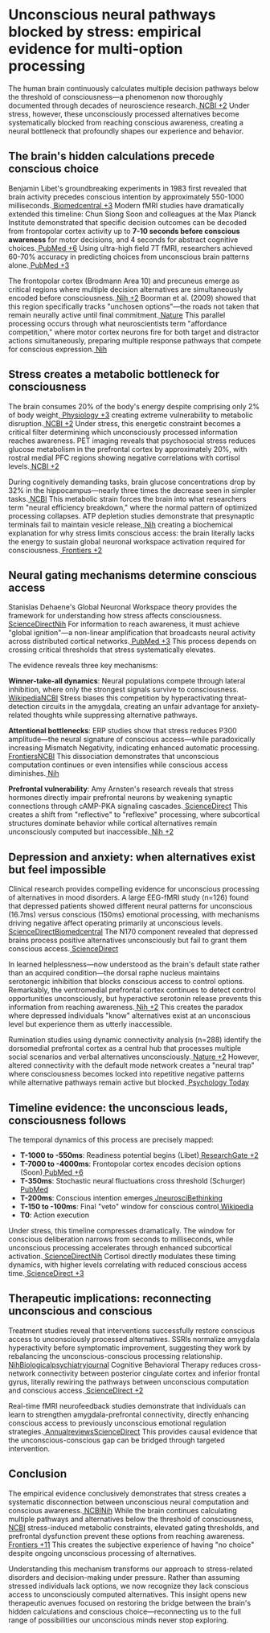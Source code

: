 # **Unconscious neural pathways blocked by stress: empirical evidence for multi-option processing**

The human brain continuously calculates multiple decision pathways below the threshold of consciousness—a phenomenon now thoroughly documented through decades of neuroscience research.[ NCBI +2](https://www.ncbi.nlm.nih.gov/pmc/articles/PMC2866664/) Under stress, however, these unconsciously processed alternatives become systematically blocked from reaching conscious awareness, creating a neural bottleneck that profoundly shapes our experience and behavior.


## **The brain's hidden calculations precede conscious choice**

Benjamin Libet's groundbreaking experiments in 1983 first revealed that brain activity precedes conscious intention by approximately 550-1000 milliseconds.[ Biomedcentral +3](https://bmcneurol.biomedcentral.com/articles/10.1186/s12883-023-03167-w) Modern fMRI studies have dramatically extended this timeline: Chun Siong Soon and colleagues at the Max Planck Institute demonstrated that specific decision outcomes can be decoded from frontopolar cortex activity up to **7-10 seconds before conscious awareness** for motor decisions, and 4 seconds for abstract cognitive choices.[ PubMed +6](https://pubmed.ncbi.nlm.nih.gov/18408715/) Using ultra-high field 7T fMRI, researchers achieved 60-70% accuracy in predicting choices from unconscious brain patterns alone.[ PubMed +3](https://pubmed.ncbi.nlm.nih.gov/21760881/)

The frontopolar cortex (Brodmann Area 10) and precuneus emerge as critical regions where multiple decision alternatives are simultaneously encoded before consciousness.[ Nih +2](https://pmc.ncbi.nlm.nih.gov/articles/PMC3124546/) Boorman et al. (2009) showed that this region specifically tracks "unchosen options"—the roads not taken that remain neurally active until final commitment.[ Nature](https://www.nature.com/articles/s41598-025-99019-3) This parallel processing occurs through what neuroscientists term "affordance competition," where motor cortex neurons fire for both target and distractor actions simultaneously, preparing multiple response pathways that compete for conscious expression.[ Nih](https://pmc.ncbi.nlm.nih.gov/articles/PMC3767904/)


## **Stress creates a metabolic bottleneck for consciousness**

The brain consumes 20% of the body's energy despite comprising only 2% of body weight,[ Physiology +3](https://journals.physiology.org/doi/full/10.1152/physrev.00062.2017) creating extreme vulnerability to metabolic disruption.[ NCBI +2](https://www.ncbi.nlm.nih.gov/books/NBK453140/) Under stress, this energetic constraint becomes a critical filter determining which unconsciously processed information reaches awareness. PET imaging reveals that psychosocial stress reduces glucose metabolism in the prefrontal cortex by approximately 20%, with rostral medial PFC regions showing negative correlations with cortisol levels.[ NCBI +2](https://www.ncbi.nlm.nih.gov/pmc/articles/PMC2601562/)

During cognitively demanding tasks, brain glucose concentrations drop by 32% in the hippocampus—nearly three times the decrease seen in simpler tasks.[ NCBI](https://www.ncbi.nlm.nih.gov/pmc/articles/PMC4380463/) This metabolic strain forces the brain into what researchers term "neural efficiency breakdown," where the normal pattern of optimized processing collapses. ATP depletion studies demonstrate that presynaptic terminals fail to maintain vesicle release,[ Nih](https://pmc.ncbi.nlm.nih.gov/articles/PMC8998888/) creating a biochemical explanation for why stress limits conscious access: the brain literally lacks the energy to sustain global neuronal workspace activation required for consciousness.[ Frontiers +2](https://www.frontiersin.org/journals/systems-neuroscience/articles/10.3389/fnsys.2021.648860/full)


## **Neural gating mechanisms determine conscious access**

Stanislas Dehaene's Global Neuronal Workspace theory provides the framework for understanding how stress affects consciousness.[ ScienceDirectNih](https://www.sciencedirect.com/science/article/pii/S0896627320300520) For information to reach awareness, it must achieve "global ignition"—a non-linear amplification that broadcasts neural activity across distributed cortical networks.[ PubMed +3](https://pubmed.ncbi.nlm.nih.gov/34295226/) This process depends on crossing critical thresholds that stress systematically elevates.

The evidence reveals three key mechanisms:

**Winner-take-all dynamics**: Neural populations compete through lateral inhibition, where only the strongest signals survive to consciousness.[ WikipediaNCBI](https://en.wikipedia.org/wiki/Winner-take-all_(computing)) Stress biases this competition by hyperactivating threat-detection circuits in the amygdala, creating an unfair advantage for anxiety-related thoughts while suppressing alternative pathways.

**Attentional bottlenecks**: ERP studies show that stress reduces P300 amplitude—the neural signature of conscious access—while paradoxically increasing Mismatch Negativity, indicating enhanced automatic processing.[ FrontiersNCBI](https://www.frontiersin.org/journals/human-neuroscience/articles/10.3389/fnhum.2016.00477/full) This dissociation demonstrates that unconscious computation continues or even intensifies while conscious access diminishes.[ Nih](https://pmc.ncbi.nlm.nih.gov/articles/PMC3158154/)

**Prefrontal vulnerability**: Amy Arnsten's research reveals that stress hormones directly impair prefrontal neurons by weakening synaptic connections through cAMP-PKA signaling cascades.[ ScienceDirect](https://www.sciencedirect.com/science/article/abs/pii/S000632230900300X) This creates a shift from "reflective" to "reflexive" processing, where subcortical structures dominate behavior while cortical alternatives remain unconsciously computed but inaccessible.[ Nih +2](https://pmc.ncbi.nlm.nih.gov/articles/PMC7502528/)


## **Depression and anxiety: when alternatives exist but feel impossible**

Clinical research provides compelling evidence for unconscious processing of alternatives in mood disorders. A large EEG-fMRI study (n=126) found that depressed patients showed different neural patterns for unconscious (16.7ms) versus conscious (150ms) emotional processing, with mechanisms driving negative affect operating primarily at unconscious levels.[ ScienceDirectBiomedcentral](https://www.sciencedirect.com/science/article/pii/S2451902224001939) The N170 component revealed that depressed brains process positive alternatives unconsciously but fail to grant them conscious access.[ ScienceDirect](https://www.sciencedirect.com/science/article/pii/S2451902224001939)

In learned helplessness—now understood as the brain's default state rather than an acquired condition—the dorsal raphe nucleus maintains serotonergic inhibition that blocks conscious access to control options. Remarkably, the ventromedial prefrontal cortex continues to detect control opportunities unconsciously, but hyperactive serotonin release prevents this information from reaching awareness.[ Nih +2](https://pmc.ncbi.nlm.nih.gov/articles/PMC4920136/) This creates the paradox where depressed individuals "know" alternatives exist at an unconscious level but experience them as utterly inaccessible.

Rumination studies using dynamic connectivity analysis (n=288) identify the dorsomedial prefrontal cortex as a central hub that processes multiple social scenarios and verbal alternatives unconsciously.[ Nature +2](https://www.nature.com/articles/s41467-023-39142-9) However, altered connectivity with the default mode network creates a "neural trap" where consciousness becomes locked into repetitive negative patterns while alternative pathways remain active but blocked.[ Psychology Today](https://www.psychologytoday.com/us/blog/the-athletes-way/201508/the-brain-mechanics-rumination-and-repetitive-thinking)


## **Timeline evidence: the unconscious leads, consciousness follows**

The temporal dynamics of this process are precisely mapped:



* **T-1000 to -550ms**: Readiness potential begins (Libet)[ ResearchGate +2](https://www.researchgate.net/publication/5443390_Unconscious_determinants_of_free_decisions_in_the_human_brain)
* **T-7000 to -4000ms**: Frontopolar cortex encodes decision options (Soon)[ PubMed +6](https://pubmed.ncbi.nlm.nih.gov/18408715/)
* **T-350ms**: Stochastic neural fluctuations cross threshold (Schurger)[ PubMed](https://pubmed.ncbi.nlm.nih.gov/22869750/)
* **T-200ms**: Conscious intention emerges[ JneurosciBethinking](https://www.jneurosci.org/content/38/4/784)
* **T-150 to -100ms**: Final "veto" window for conscious control[ Wikipedia](https://en.wikipedia.org/wiki/Benjamin_Libet)
* **T0**: Action execution

Under stress, this timeline compresses dramatically. The window for conscious deliberation narrows from seconds to milliseconds, while unconscious processing accelerates through enhanced subcortical activation.[ ScienceDirectNih](https://www.sciencedirect.com/science/article/pii/S2352289523000395) Cortisol directly modulates these timing dynamics, with higher levels correlating with reduced conscious access time.[ ScienceDirect +3](https://www.sciencedirect.com/science/article/abs/pii/S1053811909005837)


## **Therapeutic implications: reconnecting unconscious and conscious**

Treatment studies reveal that interventions successfully restore conscious access to unconsciously processed alternatives. SSRIs normalize amygdala hyperactivity before symptomatic improvement, suggesting they work by rebalancing the unconscious-conscious processing relationship.[ NihBiologicalpsychiatryjournal](https://pmc.ncbi.nlm.nih.gov/articles/PMC10406217/) Cognitive Behavioral Therapy reduces cross-network connectivity between posterior cingulate cortex and inferior frontal gyrus, literally rewiring the pathways between unconscious computation and conscious access.[ ScienceDirect +2](https://www.sciencedirect.com/science/article/pii/S2667174323001027)

Real-time fMRI neurofeedback studies demonstrate that individuals can learn to strengthen amygdala-prefrontal connectivity, directly enhancing conscious access to previously unconscious emotional regulation strategies.[ AnnualreviewsScienceDirect](https://www.annualreviews.org/content/journals/10.1146/annurev-clinpsy-072220-014550) This provides causal evidence that the unconscious-conscious gap can be bridged through targeted intervention.


## **Conclusion**

The empirical evidence conclusively demonstrates that stress creates a systematic disconnection between unconscious neural computation and conscious awareness.[ NCBINih](https://www.ncbi.nlm.nih.gov/pmc/articles/PMC2866664/) While the brain continues calculating multiple pathways and alternatives below the threshold of consciousness,[ NCBI](https://www.ncbi.nlm.nih.gov/pmc/articles/PMC2430003/) stress-induced metabolic constraints, elevated gating thresholds, and prefrontal dysfunction prevent these options from reaching awareness.[ Frontiers +11](https://www.frontiersin.org/journals/neuroscience/articles/10.3389/fnins.2015.00289/full) This creates the subjective experience of having "no choice" despite ongoing unconscious processing of alternatives.

Understanding this mechanism transforms our approach to stress-related disorders and decision-making under pressure. Rather than assuming stressed individuals lack options, we now recognize they lack conscious access to unconsciously computed alternatives. This insight opens new therapeutic avenues focused on restoring the bridge between the brain's hidden calculations and conscious choice—reconnecting us to the full range of possibilities our unconscious minds never stop exploring.
